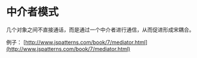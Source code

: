 # 中介者模式

几个对象之间不直接通话，而是通过一个中介者进行通信，从而促进形成宋耦合。

例子： [http://www.jspatterns.com/book/7/mediator.html](http://www.jspatterns.com/book/7/mediator.html)
